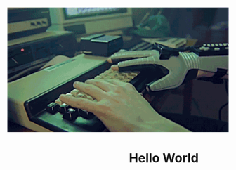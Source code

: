 &emsp; &emsp; &emsp; &emsp; &emsp;![](./assets/hackerman.gif)

# &emsp; &emsp; &emsp; &emsp; &emsp; &emsp; &emsp; &emsp; Hello World

<!--
**TJFitz/TJFitz** is a ✨ _special_ ✨ repository because its `README.md` (this file) appears on your GitHub profile.

Here are some ideas to get you started:

- 🔭 I’m currently working on ...
- 🌱 I’m currently learning ...
- 👯 I’m looking to collaborate on ...
- 🤔 I’m looking for help with ...
- 💬 Ask me about ...
- 📫 How to reach me: ...
- 😄 Pronouns: ...
- ⚡ Fun fact: ...
-->

